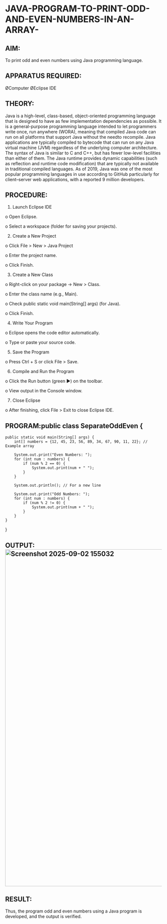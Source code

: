 # JAVA-PROGRAM-TO-PRINT-ODD-AND-EVEN-NUMBERS-IN-AN-ARRAY-

## AIM:
To print odd and even numbers using Java programming language.

## APPARATUS REQUIRED:

ØComputer ØEclipse IDE

## THEORY:
Java is a high-level, class-based, object-oriented programming language that is designed to have as few implementation dependencies as possible. It is a general-purpose programming language intended to let programmers write once, run anywhere (WORA), meaning that compiled Java code can run on all platforms that support Java without the needto recompile. Java applications are typically compiled to bytecode that can run on any Java virtual machine (JVM) regardless of the underlying computer architecture. The syntax of Java is similar to C and C++, but has fewer low-level facilities than either of them. The Java runtime provides dynamic capabilities (such as reflection and runtime code modification) that are typically not available in traditional compiled languages. As of 2019, Java was one of the most popular programming languages in use according to GitHub particularly for client–server web applications, with a reported 9 million developers.


## PROCEDURE:
1. Launch Eclipse IDE

o Open Eclipse.

o Select a workspace (folder for saving your projects).

2. Create a New Project

o Click File > New > Java Project

o Enter the project name.

o Click Finish.

3. Create a New Class 

o Right-click on your package → New > Class.

o Enter the class name (e.g., Main).

o Check public static void main(String[] args) (for Java).

o Click Finish.

4. Write Your Program

o Eclipse opens the code editor automatically.

o Type or paste your source code.

5. Save the Program

o Press Ctrl + S or click File > Save.

6. Compile and Run the Program

o Click the Run button (green ▶) on the toolbar.

o View output in the Console window.

7. Close Eclipse

o After finishing, click File > Exit to close Eclipse IDE.

## PROGRAM:public class SeparateOddEven {
    public static void main(String[] args) {
        int[] numbers = {12, 45, 23, 56, 89, 34, 67, 90, 11, 22}; // Example array

        System.out.print("Even Numbers: ");
        for (int num : numbers) {
            if (num % 2 == 0) {
                System.out.print(num + " ");
            }
        }

        System.out.println(); // For a new line

        System.out.print("Odd Numbers: ");
        for (int num : numbers) {
            if (num % 2 != 0) {
                System.out.print(num + " ");
            }
        }
    }
}

## OUTPUT:<img width="1920" height="1080" alt="Screenshot 2025-09-02 155032" src="https://github.com/user-attachments/assets/599433a7-290a-41f5-aef0-28b567485e84" />





## RESULT:
Thus, the program odd and even numbers using a Java program is developed, and the output is verified.

